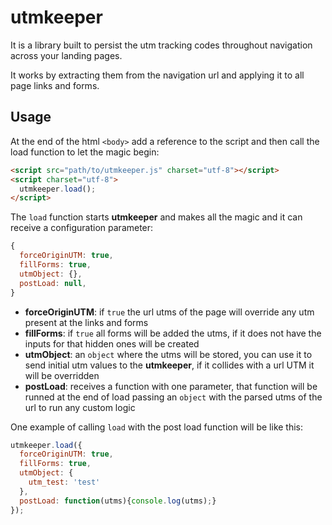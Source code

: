 # utmkeeper

It is a library built to persist the utm tracking codes throughout navigation across your landing pages.

It works by extracting them from the navigation url and applying it to all page links and forms.

## Usage

At the end of the html `<body>` add a reference to the script and then call the load function to let the magic begin:

```html
<script src="path/to/utmkeeper.js" charset="utf-8"></script>
<script charset="utf-8">
  utmkeeper.load();
</script>
```

The `load` function starts **utmkeeper** and makes all the magic and it can receive a configuration parameter:

```javascript
{
  forceOriginUTM: true,
  fillForms: true,
  utmObject: {},
  postLoad: null,
}
```

- **forceOriginUTM**: if `true` the url utms of the page will override any utm present at the links and forms
- **fillForms**: if `true` all forms will be added the utms, if it does not have the inputs for that hidden ones will be created
- **utmObject**: an `object` where the utms will be stored, you can use it to send initial utm values to the **utmkeeper**, if it collides with a url UTM it will be overridden 
- **postLoad**: receives a function with one parameter, that function will be runned at the end of load passing an `object` with the parsed utms of the url to run any custom logic

One example of calling `load` with the post load function will be like this:

```javascript
utmkeeper.load({
  forceOriginUTM: true,
  fillForms: true,
  utmObject: {
    utm_test: 'test'
  },
  postLoad: function(utms){console.log(utms);}
});
```
